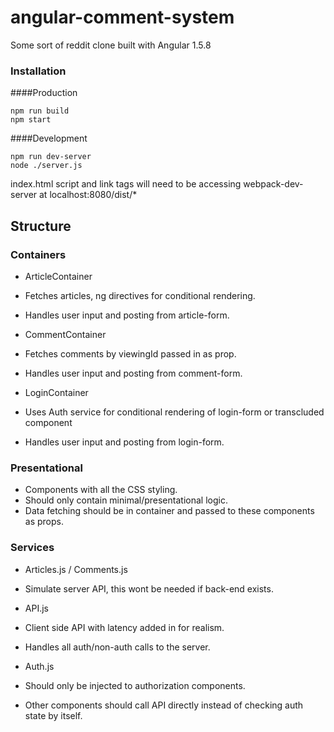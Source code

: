 # angular-comment-system
Some sort of reddit clone built with Angular 1.5.8

### Installation

####Production
```
npm run build
npm start
```

####Development
```
npm run dev-server
node ./server.js
```
index.html script and link tags will need to be accessing webpack-dev-server at localhost:8080/dist/*

## Structure


### Containers

- ArticleContainer
 - Fetches articles, ng directives for conditional rendering.
 - Handles user input and posting from article-form.

- CommentContainer
 - Fetches comments by viewingId passed in as prop.
 - Handles user input and posting from comment-form.

- LoginContainer
 - Uses Auth service for conditional rendering of login-form or transcluded component
 - Handles user input and posting from login-form.
 

### Presentational
- Components with all the CSS styling.
- Should only contain minimal/presentational logic.
- Data fetching should be in container and passed to these components as props.



### Services

- Articles.js / Comments.js
 - Simulate server API, this wont be needed if back-end exists.
 
- API.js
 - Client side API with latency added in for realism.
 - Handles all auth/non-auth calls to the server.
 
- Auth.js
 - Should only be injected to authorization components.
 - Other components should call API directly instead of checking auth state by itself.
